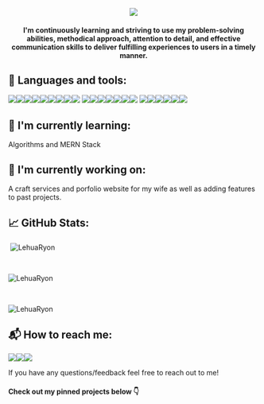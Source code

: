<p align="center">
  <a href="https://github.com/LehuaRyon/readme-typing-svg"><img src="https://readme-typing-svg.herokuapp.com/?lines=Hello%20I'm%20Jasmine%20Ryon;I'm%20a%20Full-Stack%20Web%20and%20App%20Software%20Engineer&font=Fira%20Code&center=true&width=440&height=45&color=f75c7e&vCenter=true&size=22"></a>
</p>

<h4 align="center"> I'm continuously learning and striving to use my problem-solving abilities, methodical approach, attention to detail, and effective communication skills to deliver fulfilling experiences to users in a timely manner.</h4>

<h2 align="left">💼 Languages and tools: </h2>
<div align="left"><img src="https://img.shields.io/badge/react-%2320232a.svg?style=for-the-badge&logo=react&logoColor=%2361DAFB" /><img src="https://img.shields.io/badge/React_Router-CA4245?style=for-the-badge&logo=react-router&logoColor=white" /><img src="https://img.shields.io/badge/redux-%23593d88.svg?style=for-the-badge&logo=redux&logoColor=white"/><img src="https://img.shields.io/badge/javascript-%23323330.svg?style=for-the-badge&logo=javascript&logoColor=%23F7DF1E"/><img src="https://img.shields.io/badge/ruby-%23CC342D.svg?style=for-the-badge&logo=ruby&logoColor=white"/><img src="https://img.shields.io/badge/ruby on rails-%23CC0000.svg?style=for-the-badge&logo=ruby-on-rails&logoColor=white"/><img src="https://img.shields.io/badge/css3-%231572B6.svg?style=for-the-badge&logo=css3&logoColor=white"/><img src="https://img.shields.io/badge/html5-%23E34F26.svg?style=for-the-badge&logo=html5&logoColor=white"/><img src="https://img.shields.io/badge/Material Ui-%230081CB.svg?style=for-the-badge&logo=material-ui&logoColor=white"/>
<img src="https://img.shields.io/badge/postgres-%23316192.svg?style=for-the-badge&logo=postgresql&logoColor=white"/><img src="https://img.shields.io/badge/sqlite-%2307405e.svg?style=for-the-badge&logo=sqlite&logoColor=white"/><img src="https://img.shields.io/badge/JWT-black?style=for-the-badge&logo=JSON%20web%20tokens"/><img src="https://img.shields.io/badge/NPM-%23000000.svg?style=for-the-badge&logo=npm&logoColor=white"/><img src="https://img.shields.io/badge/yarn-%232C8EBB.svg?style=for-the-badge&logo=yarn&logoColor=white"/><img src="https://img.shields.io/badge/heroku-%23430098.svg?style=for-the-badge&logo=heroku&logoColor=white"/><img src="https://img.shields.io/badge/netlify-%23000000.svg?style=for-the-badge&logo=netlify&logoColor=#00C7B7"/>
<img src="https://img.shields.io/badge/git-%23F05033.svg?style=for-the-badge&logo=git&logoColor=white"/><img src="https://img.shields.io/badge/github-%23121011.svg?style=for-the-badge&logo=github&logoColor=white"/><img src="https://img.shields.io/badge/Visual%20Studio%20Code-0078d7.svg?style=for-the-badge&logo=visual-studio-code&logoColor=white"/><img src="https://img.shields.io/badge/SASS-hotpink.svg?style=for-the-badge&logo=SASS&logoColor=white"/><img src="https://img.shields.io/badge/Bootstrap-563D7C?style=for-the-badge&logo=bootstrap&logoColor=white" /><img src="https://img.shields.io/badge/node.js%20-%2343853D.svg?&style=for-the-badge&logo=node.js&logoColor=white" /></div>

<h2>🌱 I'm currently learning:</h2>
<p>Algorithms and MERN Stack</p>

<h2>🔭 I'm currently working on:</h2>
<p>A craft services and porfolio website for my wife as well as adding features to past projects.</p>
<!-- 
<h2>👯 I'm looking to collaborate on:</h2>
<p>A frontend-focused weather application with OpenWeatherMap api and a frontend.</p> -->

<h2 align="left">📈 GitHub Stats:</h2>
<p>&nbsp;<img align="center" src="https://github-readme-stats.vercel.app/api?username=LehuaRyon&show_icons=true&locale=en" alt="LehuaRyon" /></p><br>
<p><img align="center" src="https://github-readme-streak-stats.herokuapp.com/?user=LehuaRyon&" alt="LehuaRyon" /></p><br>
<p><img align="center" src="https://github-readme-stats.vercel.app/api/top-langs?username=LehuaRyon&show_icons=true&locale=en&layout=compact" alt="LehuaRyon" /></p>

<!-- [![trophy](https://github-profile-trophy.vercel.app/?username=LehuaRyon&title=PullRequest&theme=onedark)](https://github.com/ryo-ma/github-profile-trophy) -->

<h2 align="left">📬 How to reach me: </h2>
<p dir="auto"><a href="https://www.linkedin.com/in/jasmine-ryon/"><img src="https://img.shields.io/badge/linkedin-%230077B5.svg?style=for-the-badge&logo=linkedin&logoColor=white" /></a><a href="https://jasmine-ryon.medium.com/"><img src="https://img.shields.io/badge/medium-0A0A0A?style=for-the-badge&logo=medium&logoColor=white" /></a><a href="mailto:jryon12@priorypride.net"><img src="https://img.shields.io/badge/jryon12@priorypride.net-D14836?style=for-the-badge&logo=gmail&logoColor=white" /></a></p>

<p>If you have any questions/feedback feel free to reach out to me!</p>

<h4>Check out my pinned projects below 👇</h4>

<!--
**LehuaRyon/LehuaRyon** is a ✨ _special_ ✨ repository because its `README.md` (this file) appears on your GitHub profile.

Here are some ideas to get you started:

- 🔭 I’m currently working on ...
- 🌱 I’m currently learning ...
- 👯 I’m looking to collaborate on ...
- 🤔 I’m looking for help with ...
- 💬 Ask me about ...
- 📫 How to reach me: ...
- 😄 Pronouns: ...
- ⚡ Fun fact: ...
-->
